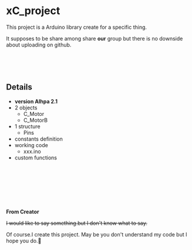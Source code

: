 # xC_project

This project is a Arduino library create for a specific thing.

It supposes to be share among share **our** group but there is no downside about uploading on github.

<br/>
<br/>
<br/>

## Details
  - **version Alhpa 2.1**
  - 2 objects
      - C_Motor
      - C_MotorB
  - 1 structure
      - Pins
  - constants definition
  - working code
    - xxx.ino
  - custom functions
  
  <br/>
  <br/>
  <br/>
  <br/>
  <br/>
  <br/>
  
  **From Creator**
  
  ~~I would like to say something.but I don't know what to say.~~
  
  Of course.I create this project. 
  May be you don't understand my code but I hope you do.:chicken:
  

